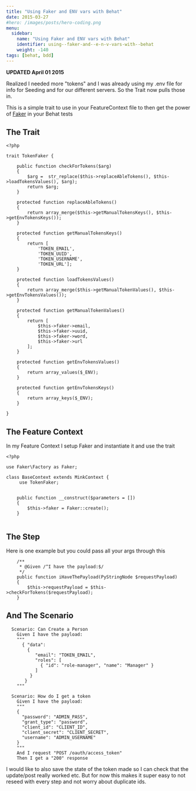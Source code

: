 ```yaml
---
title: "Using Faker and ENV vars with Behat"
date: 2015-03-27
#hero: /images/posts/hero-coding.png
menu:
  sidebar:
    name: "Using Faker and ENV vars with Behat"
    identifier: using--faker-and--e-n-v-vars-with--behat
    weight: -140
tags: [behat, bdd]
---
```


**UPDATED April 01 2015**

Realized I needed more "tokens" and I was already using my .env file for info for Seeding and for our different servers. So the Trait now pulls those in.

This is a simple trait to use in your FeatureContext file to then get the power of [Faker](https://packagist.org/packages/fzaninotto/faker) in your Behat tests

## The Trait

~~~
<?php

trait TokenFaker {

    public function checkForTokens($arg)
    {
        $arg =  str_replace($this->replaceAbleTokens(), $this->loadTokensValues(), $arg);
        return $arg;
    }

    protected function replaceAbleTokens()
    {
        return array_merge($this->getManualTokensKeys(), $this->getEnvTokensKeys());
    }

    protected function getManualTokensKeys()
    {
        return [
            'TOKEN_EMAIL',
            'TOKEN_UUID',
            'TOKEN_USERNAME',
            'TOKEN_URL'];
    }

    protected function loadTokensValues()
    {
        return array_merge($this->getManualTokenValues(), $this->getEnvTokensValues());
    }

    protected function getManualTokenValues()
    {
        return [
            $this->faker->email,
            $this->faker->uuid,
            $this->faker->word,
            $this->faker->url
        ];
    }

    protected function getEnvTokensValues()
    {
        return array_values($_ENV);
    }

    protected function getEnvTokensKeys()
    {
        return array_keys($_ENV);
    }

}
~~~

## The Feature Context

In my Feature Context I setup Faker and instantiate it and use the trait

~~~
<?php

use Faker\Factory as Faker;

class BaseContext extends MinkContext {
     use TokenFaker;

     
    public function __construct($parameters = [])
    {
        $this->faker = Faker::create();
    }


~~~


## The Step

Here is one example but you could pass all your args through this

~~~
    /**
     * @Given /^I have the payload:$/
     */
    public function iHaveThePayload(PyStringNode $requestPayload)
    {
        $this->requestPayload = $this->checkForTokens($requestPayload);
    }

~~~

## And The Scenario

~~~
  Scenario: Can Create a Person
    Given I have the payload:
    """
      { "data":
        {
           "email": "TOKEN_EMAIL",
           "roles": [
             { "id": "role-manager", "name": "Manager" }
           ]
         }
       }
    """

  Scenario: How do I get a token
    Given I have the payload:
    """
    {
      "password": "ADMIN_PASS",
      "grant_type": "password",
      "client_id": "CLIENT_ID",
      "client_secret": "CLIENT_SECRET",
      "username": "ADMIN_USERNAME"
    }
    """
    And I request "POST /oauth/access_token"
    Then I get a "200" response
~~~

I would like to also save the state of the token made so I can check that the update/post really worked etc. But for now this makes it super easy to not reseed with every step and not worry about duplicate ids.

